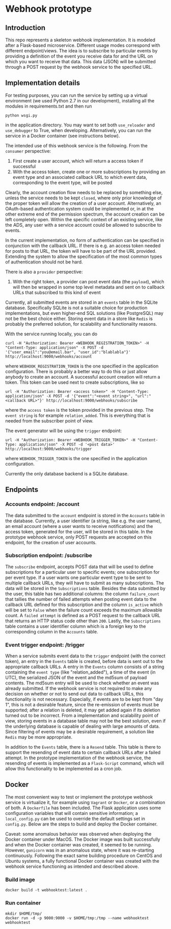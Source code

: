 # Webhook prototype
## Introduction
This repo represents a skeleton webhook implementation. It is modeled after a Flask-based microservice. Different usage modes correspond with different endpoint/views. The idea is to subscribe to particular events by providing a definition of the event you receive data for and the URL on which you want to receive that data. This data (JSON) will be submitted through a POST request by the webhook service to the specified URL.

## Implementation details
For testing purposes, you can run the service by setting up a virtual environment (we used Python 2.7 in our development), installing all the modules in requirements.txt and then run
```
python wsgi.py
```
in the application directory. You may want to set both `use_reloader` and `use_debugger` to True, when developing. Alternatively, you can run the service in a Docker container (see instructions below).

The intended use of this webhook service is the following. From the `consumer` perspective:

1. First create a user account, which will return a access token if successful
2. With the access token, create one or more subscriptions by providing an event type and an associated callback URL to which event data,  corresponding to the event type, will be posted

Clearly, the account creation flow needs to be replaced by something else, unless the service needs to be kept `closed`, where only prior knowledge of the proper token will allow the creation of a user account. Alternatively, an OAuth-based authentication system could be implemented or, in at the other extreme end of the permission spectrum, the account creation can be left completely open. Within the specific context of an existing service, like the ADS, any user with a service account could be allowed to subscribe to events.

In the current implementation, no form of authentication can be specified in conjunction with the callback URL. If there is e.g. an access token needed for posts to that URL, the token will have to be part of the URL provided. Extending the system to allow the specification of the most common types of authentication should not be hard.

There is also a `provider` perspective:

1. With the right token, a provider can post event data (the `payload`), which will then be wrapped in some top level metadata and sent on to callback URLs that subscribed to this kind of event

Currently, all submitted events are stored in an `events` table in the SQLite database. Specifically SQLite is not a suitable choice for production implementations, but even higher-end SQL solutions (like PostgreSQL) may not be the best choice either. Storing event data in a store like `Redis` is probably the preferred solution, for scalability and functionality reasons.

With the service running locally, you can do
```
curl -H "Authorization: Bearer <WEBHOOK_REGISTRATION_TOKEN>" -H "Content-Type: application/json" -X POST -d '{"user_email":"you@email.bar", "user_id":"blablabla"}' http://localhost:9000/webhooks/account
```
where `WEBHOOK_REGISTRATION_TOKEN` is the one specified in the application configuration. There is probably a better way to do this or just allow anybody to create an account. A successful account creation will return a token. This token can be used next to create subscriptions, like so
```
url -H "Authorization: Bearer <access token>" -H "Content-Type: application/json" -X POST -d '{"event":"<event string>", "url":"<callback URL>"}' http://localhost:9000/webhooks/subscribe
```
where the `access token` is the token provided in the previous step. The `event string` is for example `relation_added`. This is everything that is needed from the subscriber point of view.

The event generator will be using the `trigger` endpoint:
```
url -H "Authorization: Bearer <WEBHOOK_TRIGGER_TOKEN>" -H "Content-Type: application/json" -X POST -d '<post data>' http://localhost:9000/webhooks/trigger
```
where `WEBHOOK_TRIGGER_TOKEN` is the one specified in the application configuration.

Currently the only database backend is a SQLite database.

## Endpoints
### Accounts endpoint: /account

The data submitted to the `account` endpoint is stored in the `Accounts` table in the database. Currently, a user identifier (a string, like e.g. the user name), an email account (where a user wants to receive notifications) and the access token, generated for the user, will be stored in this table. In the prototype webhook service, only POST requests are accepted on this endpoint, for the creation of user accounts.

### Subscription endpoint: /subscribe

The `subscribe` endpoint, accepts POST data that will be used to define subscriptions for a particular user to specific events; one subscription for per event type. If a user wants one particular event type to be sent to multiple callback URLs, they will have to submit as many subscriptions. The data will be stored in the `Subscriptions` table. Besides the data submitted by the user, this table has two additional columns: the column `failure_count` that tallies the number of failed attempts when posting event data to the callback URL defined for this subscription and the column `is_active` which will be set to `False` when the failure count exceeds the maximum allowable count. A `failed attempt` is defined as a POST request to the callback URL that returns an HTTP status code other than `200`. Lastly, the `Subscriptions` table contains a user identifier column which is a foreign key to the corresponding column in the `Accounts` table.

### Event trigger endpoint: /trigger

When a service submits event data to the `trigger` endpoint (with the correct token), an entry in the `Events` table is created, before data is sent out to the appropriate callback URLs. A entry in the `Events` column consists of a string containing the `event type` (like "relation_added"), a time of the event (in UTC), the serialized JSON of the event and the md5sum of payload contents. The md5sum entry will be used to check whether an event was already submitted. If the webhook service is not required to make any decision on whether or not to send out data to callback URLs, this functionality is not necessary. Especially, if events are to be kept from "day 1", this is not a desirable feature, since the re-emission of events must be supported; after a relation is deleted, it may get added again if its deletion turned out to be incorrect. From a implementation and scalability point of view, storing events in a database table may not be the best solution, even if the underlying database is capable of dealing with large amounts of data. Since filtering of events may be a desirable requirement, a solution like `Redis` may be more appropriate.

In addition to the `Events` table, there is a `Resend` table. This table is there to support the resending of event data to certain callback URLs after a failed attempt. In the prototype implementation of the webhook service, the resending of events is implemented as a `Flask-Script` command, which will allow this functionality to be implemented as a cron job.

## Docker

The most convenient way to test or implement the prototype webhook service is virtualize it, for example using `Vagrant` or `Docker`, or a combination of both. A `Dockerfile` has been included. The Flask application uses some configuration variables that will contain sensitive information; a `local_config.py` can be used to override the default settings set in `config.py`. Below are the steps to build and deploy the Docker container.

Caveat: some anomalous behavior was observed when deploying the Docker container under MacOS. The Docker image was built successfully and when the Docker container was created, it seemed to be running. However, `gunicorn` was in an anomalous state, where it was re-starting continuously. Following the exact same building procedure on CentOS and Ubuntu systems, a fully functional Docker container was created with the webhook service functioning as intended and described above.

### Build image

```
docker build -t webhooktest:latest .
```

### Run container

```
mkdir $HOME/tmp/
docker run -d -p 9000:9000 -v $HOME/tmp:/tmp --name webhooktest webhooktest
```
